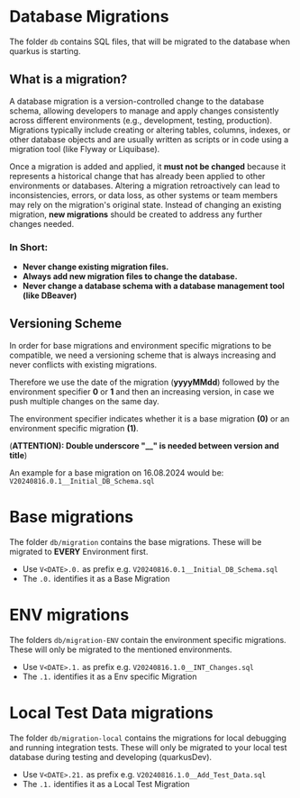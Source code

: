 # Database Migrations

The folder `db` contains SQL files, that will be migrated to the database when quarkus is starting.

## What is a migration?

A database migration is a version-controlled change to the database schema, allowing developers to manage and apply changes consistently across different environments (e.g., development, testing, production). Migrations typically include creating or altering tables, columns, indexes, or other database objects and are usually written as scripts or in code using a migration tool (like Flyway or Liquibase).

Once a migration is added and applied, it **must not be changed** because it represents a historical change that has already been applied to other environments or databases. Altering a migration retroactively can lead to inconsistencies, errors, or data loss, as other systems or team members may rely on the migration's original state. Instead of changing an existing migration, **new migrations** should be created to address any further changes needed.

### In Short:

-   **Never change existing migration files.**
-   **Always add new migration files to change the database.**
-   **Never change a database schema with a database management tool (like DBeaver)**

## Versioning Scheme

In order for base migrations and environment specific migrations to be compatible, we need a versioning scheme that is always increasing and never conflicts with existing migrations.

Therefore we use the date of the migration (**yyyyMMdd**) followed by the environment specifier **0** or **1** and then an increasing version, in case we push multiple changes on the same day.

The environment specifier indicates whether it is a base migration **(0)** or an environment specific migration **(1)**.

(**ATTENTION): Double underscore "\_\_" is needed between version and title**)

An example for a base migration on 16.08.2024 would be: `V20240816.0.1__Initial_DB_Schema.sql`

# Base migrations

The folder `db/migration` contains the base migrations. These will be migrated to **EVERY** Environment first.

-   Use `V<DATE>.0.` as prefix e.g. `V20240816.0.1__Initial_DB_Schema.sql`
-   The `.0.` identifies it as a Base Migration

# ENV migrations

The folders `db/migration-ENV` contain the environment specific migrations. These will only be migrated to the mentioned environments.

-   Use `V<DATE>.1.` as prefix e.g. `V20240816.1.0__INT_Changes.sql`
-   The `.1.` identifies it as a Env specific Migration

# Local Test Data migrations

The folder `db/migration-local` contains the migrations for local debugging and running integration tests. These will only be migrated to your local test database during testing and developing (quarkusDev).

-   Use `V<DATE>.21.` as prefix e.g. `V20240816.1.0__Add_Test_Data.sql`
-   The `.1.` identifies it as a Local Test Migration
